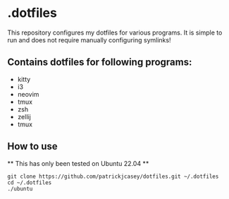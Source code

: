 # .dotfiles
This repository configures my dotfiles for various programs. It is simple to run and does not require manually configuring symlinks!

## Contains dotfiles for following programs:
- kitty
- i3
- neovim
- tmux
- zsh
- zellij
- tmux

## How to use

** This has only been tested on Ubuntu 22.04 **

```
git clone https://github.com/patrickjcasey/dotfiles.git ~/.dotfiles
cd ~/.dotfiles
./ubuntu
```
